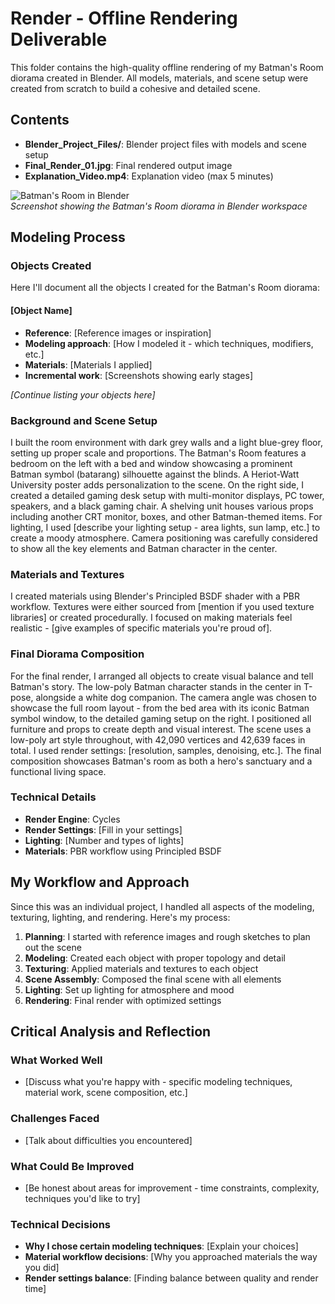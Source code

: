 # Render - Offline Rendering Deliverable

This folder contains the high-quality offline rendering of my Batman's Room diorama created in Blender. All models, materials, and scene setup were created from scratch to build a cohesive and detailed scene.

## Contents

- **Blender_Project_Files/**: Blender project files with models and scene setup
- **Final_Render_01.jpg**: Final rendered output image
- **Explanation_Video.mp4**: Explanation video (max 5 minutes)

![Batman's Room in Blender](Blender_Project_Files/screenshot.png)  
*Screenshot showing the Batman's Room diorama in Blender workspace*

## Modeling Process

### Objects Created

Here I'll document all the objects I created for the Batman's Room diorama:

#### [Object Name]
- **Reference**: [Reference images or inspiration]
- **Modeling approach**: [How I modeled it - which techniques, modifiers, etc.]
- **Materials**: [Materials I applied]
- **Incremental work**: [Screenshots showing early stages]

*[Continue listing your objects here]*

### Background and Scene Setup

I built the room environment with dark grey walls and a light blue-grey floor, setting up proper scale and proportions. The Batman's Room features a bedroom on the left with a bed and window showcasing a prominent Batman symbol (batarang) silhouette against the blinds. A Heriot-Watt University poster adds personalization to the scene. On the right side, I created a detailed gaming desk setup with multi-monitor displays, PC tower, speakers, and a black gaming chair. A shelving unit houses various props including another CRT monitor, boxes, and other Batman-themed items. For lighting, I used [describe your lighting setup - area lights, sun lamp, etc.] to create a moody atmosphere. Camera positioning was carefully considered to show all the key elements and Batman character in the center.

### Materials and Textures

I created materials using Blender's Principled BSDF shader with a PBR workflow. Textures were either sourced from [mention if you used texture libraries] or created procedurally. I focused on making materials feel realistic - [give examples of specific materials you're proud of].

### Final Diorama Composition

For the final render, I arranged all objects to create visual balance and tell Batman's story. The low-poly Batman character stands in the center in T-pose, alongside a white dog companion. The camera angle was chosen to showcase the full room layout - from the bed area with its iconic Batman symbol window, to the detailed gaming setup on the right. I positioned all furniture and props to create depth and visual interest. The scene uses a low-poly art style throughout, with 42,090 vertices and 42,639 faces in total. I used render settings: [resolution, samples, denoising, etc.]. The final composition showcases Batman's room as both a hero's sanctuary and a functional living space.

### Technical Details

- **Render Engine**: Cycles
- **Render Settings**: [Fill in your settings]
- **Lighting**: [Number and types of lights]
- **Materials**: PBR workflow using Principled BSDF

## My Workflow and Approach

Since this was an individual project, I handled all aspects of the modeling, texturing, lighting, and rendering. Here's my process:

1. **Planning**: I started with reference images and rough sketches to plan out the scene
2. **Modeling**: Created each object with proper topology and detail
3. **Texturing**: Applied materials and textures to each object
4. **Scene Assembly**: Composed the final scene with all elements
5. **Lighting**: Set up lighting for atmosphere and mood
6. **Rendering**: Final render with optimized settings

## Critical Analysis and Reflection

### What Worked Well
- [Discuss what you're happy with - specific modeling techniques, material work, scene composition, etc.]

### Challenges Faced
- [Talk about difficulties you encountered]

### What Could Be Improved
- [Be honest about areas for improvement - time constraints, complexity, techniques you'd like to try]

### Technical Decisions
- **Why I chose certain modeling techniques**: [Explain your choices]
- **Material workflow decisions**: [Why you approached materials the way you did]
- **Render settings balance**: [Finding balance between quality and render time]

